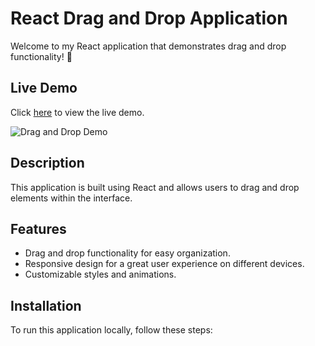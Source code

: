 # React Drag and Drop Application

Welcome to my React application that demonstrates drag and drop functionality! 🚀

## Live Demo

Click [here](https://quetes.vercel.app/) to view the live demo.

![Drag and Drop Demo](https://drive.google.com/uc?export=download&id=1mb1VXOBUkbdjS8pfC0ZbBqWG9-wCDsqB)

## Description

This application is built using React and allows users to drag and drop elements within the interface.

## Features

- Drag and drop functionality for easy organization.
- Responsive design for a great user experience on different devices.
- Customizable styles and animations.

## Installation

To run this application locally, follow these steps:

